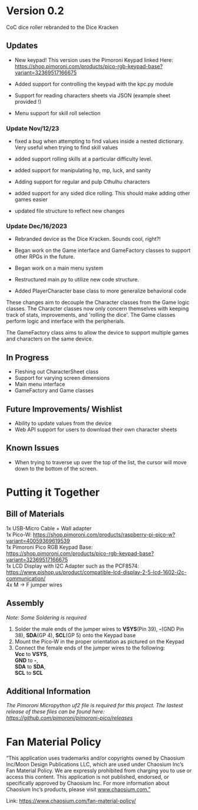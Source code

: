 # Version 0.2
CoC dice roller rebranded to the Dice Kracken

## Updates
- New keypad! This version uses the Pimoroni Keypad linked Here: https://shop.pimoroni.com/products/pico-rgb-keypad-base?variant=32369517166675
  
- Added support for controlling the keypad with the kpc.py module
- Support for reading characters sheets via JSON (example sheet provided !)
- Menu support for skill roll selection

### Update Nov/12/23

- fixed a bug when attempting to find values inside a nested dictionary. Very useful when trying to find skill values

- added support rolling skills at a particular difficulty level.

- added support for manipulating hp, mp, luck, and sanity

- Adding support for regular and pulp Cthulhu characters 

- added support for any sided dice rolling. This should make adding  other games easier

- updated file structure to reflect new changes

### Update Dec/16/2023

- Rebranded device as the Dice Kracken. Sounds cool, right?!

- Began work on the Game interface and GameFactory classes to support other RPGs in the future.

- Began work on a main menu system

- Restructured main.py to utilize new code structure.

- Added PlayerCharacter base class to more generalize behavioral code

These changes aim to decouple the Character classes from the Game logic classes. The Character classes now
only concern themselves with keeping track of stats, improvements, and 'rolling the dice'. The Game classes
perform logic and interface with the peripherials. 

The GameFactory class aims to allow the device to support multiple games and characters on the same device.
  

## In Progress
- Fleshing out CharacterSheet class
- Support for varying screen dimensions
- Main menu interface
- GameFactory and Game classes

## Future Improvements/ Wishlist
- Ability to update values from the device 
- Web API support for users to download their own character sheets

## Known Issues
- When trying to traverse up over the top of the list, the cursor will move down to the bottom of the screen.

# Putting it Together

## Bill of Materials
1x USB-Micro Cable + Wall adapter  
1x Pico-W: https://shop.pimoroni.com/products/raspberry-pi-pico-w?variant=40059369619539  
1x Pimoroni Pico RGB Keypad Base: https://shop.pimoroni.com/products/pico-rgb-keypad-base?variant=32369517166675  
1x LCD Display  with I2C Adapter such as the PCF8574: https://www.pishop.us/product/compatible-lcd-display-2-5-lcd-1602-i2c-communication/    
4x M -> F jumper wires  

## Assembly
_Note: Some Soldering is required_

1. Solder the male ends of the jumper wires to **VSYS**(Pin 39), **-**(GND Pin 38), **SDA**(GP 4), **SCL**(GP 5) onto the Keypad base
2. Mount the Pico-W in the proper orientation as pictured on the Keypad
3. Connect the female ends of the jumper wires to the following:  
   **Vcc** to **VSYS**,  
   **GND** to **-**,  
   **SDA** to **SDA**,  
   **SCL** to **SCL**  
        
## Additional Information
_The Pimoroni Micropython uf2 file is required for this project. The lastest release of these files can be found here: https://github.com/pimoroni/pimoroni-pico/releases_


# Fan Material Policy  
“This application uses trademarks and/or copyrights owned by Chaosium Inc/Moon Design Publications LLC, which are used under Chaosium Inc’s Fan Material Policy.
We are expressly prohibited from charging you to use or access this content. This application is not published, endorsed, or specifically approved by Chaosium Inc.
For more information about Chaosium Inc’s products, please visit www.chaosium.com.”

Link: https://www.chaosium.com/fan-material-policy/
